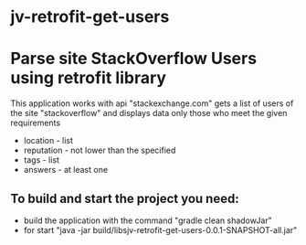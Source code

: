 # jv-retrofit-get-users
# Parse site StackOverflow Users using retrofit library

This application works with api "stackexchange.com"
gets a list of users of the site "stackoverflow" and displays data only those who meet the given requirements
- location    - list
- reputation - not lower than the specified
- tags - list
- answers - at least one



## To build and start the project you need:
- build the application with the command "gradle clean shadowJar"
- for start "java -jar build/libsjv-retrofit-get-users-0.0.1-SNAPSHOT-all.jar"
